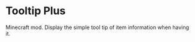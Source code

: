 Tooltip Plus
============

Minecraft mod. Display the simple tool tip of item information when having it.